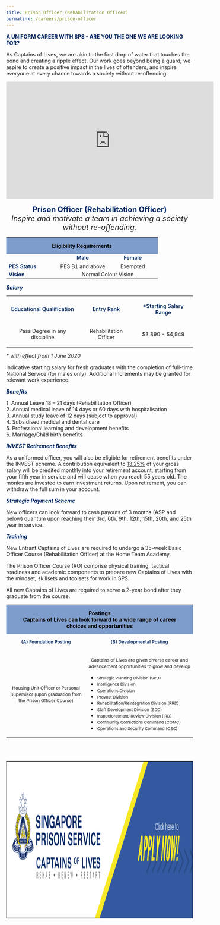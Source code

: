 ```yaml
---
title: Prison Officer (Rehabilitation Officer)
permalink: /careers/prison-officer
---
```


<div class="container">
<p>
<span style="color: #002661;"><strong>A UNIFORM CAREER WITH SPS - ARE YOU THE ONE WE ARE LOOKING FOR?</strong></span>
</p>
<p class="copytext">
As Captains of Lives, we are akin to the first drop of water that touches the pond and creating a ripple effect. Our work goes beyond being a guard; we aspire to create&nbsp;a positive impact in the lives of offenders, and inspire everyone at every chance towards a society without re-offending.</p>
<div style="text-align: center;"><iframe allowfullscreen="" allow="accelerometer; autoplay; clipboard-write; encrypted-media; gyroscope; picture-in-picture" frameborder="0" title="YouTube video player" src="https://www.youtube.com/embed/CshxKg00Oao" height="315" width="560"></iframe>
<p style="text-align: center;" class="copytext"><span style="font-size: 20px;"><strong style="color: #002661;">Prison Officer (Rehabilitation Officer)</strong><br>
<em>Inspire and motivate a team in achieving a society without re-offending.</em></span></p>
</div>
<p style="text-align: center;">
<!--Eligibility Table-->
</p>
<div style="text-align: center;" class="tablewrap">
<table class="table">
    <tbody>
        <tr>
            <th colspan="3" style="margin: 0px; padding: 0px 20px; color: white; font-weight: bold; background-color: rgba(2, 62, 155, 0.5);">
            <p style="text-align: center; color: black;">Eligibility Requirements</p>
            </th>
        </tr>
        <tr>
            <td style="width: 34%;" class="cellheader">
            <p style="color: rgba(0, 38, 97, 1); font-weight: 600; text-align: center; margin: 0;" class="centre">&nbsp;</p>
            </td>
            <td style="width: 33%;" class="cellheader">
            <p style="color: rgba(0, 38, 97, 1); font-weight: 600; text-align: center; margin: 0;" class="centre">Male</p>
            </td>
            <td style="width: 33%;" class="cellheader">
            <p style="color: rgba(0, 38, 97, 1); font-weight: 600; text-align: center; margin: 0;" class="centre">Female</p>
            </td>
        </tr>
        <tr>
            <td style="text-align: left; vertical-align: middle;" class="cellheader">
            <p style="color: rgba(0, 38, 97, 1); font-weight: 600; margin: 0;">PES Status</p>
            </td>
            <td class="cellpadding">
            <p style="margin: 0;" class="centre">PES B1 and above</p>
            </td>
            <td class="cellpadding">
            <p style="margin: 0;" class="centre">Exempted</p>
            </td>
        </tr>
        <tr>
            <td style="text-align: left; vertical-align: middle;" class="cellheader">
            <p style="color: rgba(0, 38, 97, 1); font-weight: 600;margin: 0;">Vision</p>
            </td>
            <td colspan="2" style="text-align: center;" class="cellpadding">
            <p style="margin: 0;" class="centre">Normal Colour Vision</p>
            </td>
        </tr>
    </tbody>
</table>
<p style="text-align: left;" class="copytext">
</p>
</div>
<!--Salary-->
<div class="container">
<p class="subtitle"><strong><em><span style="color: #002661;">Salary</span></em></strong></p>
</div>
<!--Salary Table-->
<div style="text-align: center;" class="tablewrap">
<table class="table">
    <tbody>
        <tr>
            <th class="cellheader">
            <p style="text-align: center; color: rgba(0, 38, 97, 1); font-weight: 600;" class="centre">Educational Qualification</p>
            </th>
			<th class="cellheader">
            <p style="text-align: center; color: rgba(0, 38, 97, 1); font-weight: 600;" class="centre">Entry Rank </p>
            </th>
            <th class="cellheader">
            <p style="text-align: center; color: rgba(0, 38, 97, 1); font-weight: 600;" class="centre">*Starting Salary Range</p>
            </th>
        </tr>
        <tr>
            <td class="cellpadding">
            <p class="centre">Pass Degree in any discipline</p>
            </td>
			<td class="cellpadding">
            <p class="centre">Rehabilitation Officer</p>
            </td>
            <td class="cellpadding">
            <p class="centre">$3,890 - $4,949</p>
            </td>
        </tr>
    </tbody>
</table>
</div>
	<div class="container">
<p class="copytext"><i>* with effect from 1 June 2020</i></p>
<p class="copytext">
Indicative starting salary for fresh graduates with the completion of full-time National Service (for males only). Additional increments may be granted for relevant work experience.
</p></div>
<!--Sign On Bonus-->
	<div class="container"></p>
<p class="subtitle"><strong><em><span style="color: #002661;">Benefits</span></em></strong></p></div><div class="container">
<p class="copytext">
1. Annual Leave 18 – 21 days (Rehabilitation Officer)<br>
2. Annual medical leave of 14 days or 60 days with hospitalisation<br>
3. Annual study leave of 12 days (subject to approval)<br>
4. Subsidised medical and dental care<br>
5. Professional learning and development benefits<br>
6. Marriage/Child birth benefits</p>
<p><strong><em><span style="color: #002661;">INVEST Retirement Benefits</span></em></strong></p>
<p>As a uniformed officer, you will also be eligible for retirement benefits under the INVEST scheme. A contribution equivalent to <span style="text-decoration: underline">13.25%</span> of your gross salary will be credited monthly into your retirement account, starting from your fifth year in service and will cease when you reach 55 years old. The monies are invested to earn investment returns. Upon retirement, you can withdraw the full sum in your account.</p>
<p><strong><em><span style="color: #002661;">Strategic Payment Scheme</span></em></strong></p>
<p>New officers can look forward to cash payouts of 3 months (ASP and below) quantum upon reaching their 3rd, 6th, 9th, 12th, 15th, 20th, and 25th year in service.</p>
</div>
<!--Application Successful-->
<div class="container">
	<p>
</p><p class="subtitle"><em><strong><span style="color: #002661;">Training</span></strong></em></p>
<p class="copytext">
New Entrant Captains of Lives are required to undergo a 35-week Basic Officer Course (Rehabilitation Officer) at the Home Team Academy.
</p>
</div>
<!--Course Description-->
<div class="container">
<p class="copytext">The Prison Officer Course (RO)&nbsp;comprise physical training, tactical readiness and academic components to prepare new Captains of Lives&nbsp;with the mindset, skillsets and toolsets&nbsp;for work in SPS.</p>
<p class="copytext">All new Captains of Lives&nbsp;are required&nbsp;to serve a 2-year bond after they graduate from the course.</p>
</div>
<!--Posting-->
<div style="text-align: center;" class="tablewrap">
<!--Posting Table-->
<table class="table">
    <tbody>
        <tr>
            <th colspan="2" style="margin: 0px; padding: 0px 20px; color: white; font-size: 14px; font-weight: bold; background-color: rgba(2, 62, 155, 0.5);">
            <p style="text-align: center; color: black;"><span>Postings<br>
            Captains of Lives can look forward to a wide range of career choices and opportunities
            </span></p>
            </th>
        </tr>
        <tr>
            <td class="cellheader">
            <p style="color: rgba(0, 38, 97, 1); font-size: 12px; font-weight: 600;" class="centre">(A) Foundation Posting</p>
            </td>
            <td class="cellheader">
            <p style="color: rgba(0, 38, 97, 1); font-size: 12px; font-weight: 600;" class="centre">(B) Developmental Posting</p>
            </td>
        </tr>
        <tr>
            <td class="cellpadding">
            <p><span style="font-size: 12px;">Housing Unit Officer or Personal Supervisor (upon graduation from the Prison Officer Course)</span></p>
            </td>
            <td class="cellpadding">
            <p><span style="font-size: 12px;">Captains of Lives are given diverse career and advancement opportunities to grow and develop</span></p>
            <ul class="division">
                <li style="text-align: left;"><span style="font-size: 11px;">Strategic Planning Division (SPD)</span></li>
                <li style="text-align: left;"><span style="font-size: 11px;">Intelligence Division</span></li>
                <li style="text-align: left;"><span style="font-size: 11px;">Operations Division</span></li>
                <li style="text-align: left;"><span style="font-size: 11px;">Provost Division</span></li>
                <li style="text-align: left;"><span style="font-size: 11px;">Rehabilitation/Reintegration Division (RRD)</span></li>
                <li style="text-align: left;"><span style="font-size: 11px;">Staff Development Division (SDD)</span></li>
                <li style="text-align: left;"><span style="font-size: 11px;">Inspectorate and Review Division (IRD)</span></li>
                <li style="text-align: left;"><span style="font-size: 11px;">Community Corrections Command (COMC)</span></li>
                <li style="text-align: left;"><span style="font-size: 11px;">Operations and Security Command (OSC)</span></li>
            </ul>
            </td>
        </tr>
    </tbody>
</table>
</div>
<span></span>
<p style="text-align: right;">&nbsp;</p>
<p style="text-align: left;">&nbsp; &nbsp; &nbsp; &nbsp; &nbsp; &nbsp;<a href="http://careers.pageuppeople.com/688/cwlive/en/filter/?=&amp;search-keyword=singapore%20prison&amp;brand=mha%20-%20singapore%20prison%20service%20(sps)&amp;job-mail-subscribe-privacy=agree"><img style="vertical-align: middle;" title="Career Tabs Application Button" alt="Career Tabs Application Button" data-displaymode="Custom" data-customsizemethodproperties="{'MaxWidth':'650','MaxHeight':'','ScaleUp':false,'Quality':'High'}" data-method="ResizeFitToAreaArguments" src="/images/career-tabs-application-button.png?sfvrsn=d1f54adf_1&amp;MaxWidth=650&amp;MaxHeight=&amp;ScaleUp=false&amp;Quality=High&amp;Method=ResizeFitToAreaArguments&amp;Signature=F4BCD39DF7B5A3909D6BB5F6E14634A24F572D99" height="424" width="1500"></a></p>
</div>